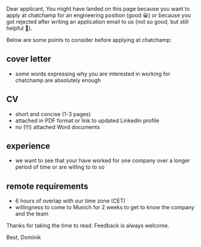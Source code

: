 Dear applicant,
You might have landed on this page because you want to apply at chatchamp for an engineering position (good 😀) or because you got rejected after writing an application email to us (not so good, but still helpful 😬).

Below are some points to consider before applying at chatchamp:

## cover letter
- some words expressing why you are interested in working for chatchamp are absolutely enough

## CV
- short and concise (1-3 pages)
- attached in PDF format or link to updated LinkedIn profile
- no (!!!) attached Word documents

## experience
- we want to see that your have worked for one company over a longer period of time or are willing to to so

## remote requirements
- 6 hours of overlap with our time zone (CET)
- willingness to come to Munich for 2 weeks to get to know the company and the team

Thanks for taking the time to read.
Feedback is always welcome.

Best,
Dominik
